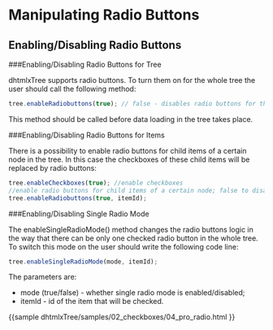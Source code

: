 Manipulating Radio Buttons
============================

Enabling/Disabling Radio Buttons  
--------------------------------

###Enabling/Disabling Radio Buttons for Tree 

dhtmlxTree supports radio buttons. To turn them on for the whole tree the user should call the following method:

~~~js
tree.enableRadiobuttons(true); // false - disables radio buttons for the whole tree
~~~

This method should be called before data loading in the tree takes place.



###Enabling/Disabling Radio Buttons for Items 


There is a possibility to enable radio buttons for child items of a certain node in the tree. 
In this case the checkboxes of these child items will be replaced by radio buttons:

~~~js
tree.enableCheckboxes(true); //enable checkboxes
//enable radio buttons for child items of a certain node; false to disable
tree.enableRadiobuttons(true, itemId); 
~~~

###Enabling/Disabling Single Radio Mode 

The enableSingleRadioMode() method changes the radio buttons logic in the way that there can be only one checked radio button in the whole tree.
To switch this mode on the user should write the following code line:

~~~js
tree.enableSingleRadioMode(mode, itemId);  
~~~

The parameters are:

-  mode (true/false) - whether single radio mode is enabled/disabled;
-  itemId - id of the item that will be checked.

{{sample
dhtmlxTree/samples/02_checkboxes/04_pro_radio.html
}}